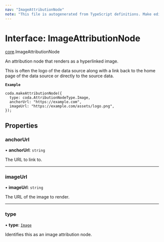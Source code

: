 ```yaml
---
nav: "ImageAttributionNode"
note: "This file is autogenerated from TypeScript definitions. Make edits to the comments in the TypeScript file and then run `make docs` to regenerate this file."
---
```

# Interface: ImageAttributionNode

[core](../modules/core.md).ImageAttributionNode

An attribution node that renders as a hyperlinked image.

This is often the logo of the data source along with a link back to the home page
of the data source or directly to the source data.

**`Example`**

```
coda.makeAttributionNode({
  type: coda.AttributionNodeType.Image,
  anchorUrl: "https://example.com",
  imageUrl: "https://example.com/assets/logo.png",
});
```

## Properties

### anchorUrl

• **anchorUrl**: `string`

The URL to link to.

___

### imageUrl

• **imageUrl**: `string`

The URL of the image to render.

___

### type

• **type**: [`Image`](../enums/core.AttributionNodeType.md#image)

Identifies this as an image attribution node.
